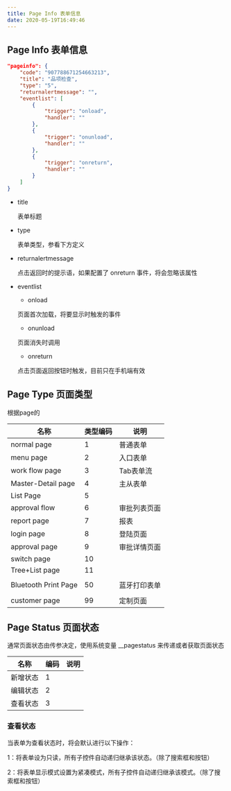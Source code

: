 ```yaml
---
title: Page Info 表单信息
date: 2020-05-19T16:49:46
---
```


## Page Info 表单信息

```json
"pageinfo": {
    "code": "907788671254663213",
    "title": "品项检查",
    "type": "5",
    "returnalertmessage": "",
    "eventlist": [
        {
            "trigger": "onload",
            "handler": ""
        },
        {
            "trigger": "onunload",
            "handler": ""
        },
        {
            "trigger": "onreturn",
            "handler": ""
        }
    ]
}
```

* title

  表单标题

* type

  表单类型，参看下方定义

* returnalertmessage

  点击返回时的提示语，如果配置了 onreturn 事件，将会忽略该属性

* eventlist

  * onload

  页面首次加载，将要显示时触发的事件

  * onunload

  页面消失时调用

  * onreturn

  点击页面返回按钮时触发，目前只在手机端有效

## Page Type 页面类型

根据page的

|名称|类型编码|说明|
|---|---|---|
|normal page|1|普通表单|
|menu page|2|入口表单|
|work flow page|3|Tab表单流|
|Master-Detail page|4|主从表单|
|List Page|5||
|approval flow|6|审批列表页面|
|report page|7|报表|
|login page|8|登陆页面|
|approval page|9|审批详情页面|
|switch page|10||
|Tree+List page|11||
||||
|Bluetooth Print Page|50|蓝牙打印表单|
||||
|customer page|99|定制页面|

## Page Status 页面状态

通常页面状态由传参决定，使用系统变量 \_\_pagestatus 来传递或者获取页面状态

|名称|编码|说明|
|---|---|---|
|新增状态|1||
|编辑状态|2||
|查看状态|3||

### 查看状态

当表单为查看状态时，将会默认进行以下操作：

1：将表单设为只读，所有子控件自动递归继承该状态。（除了搜索框和按钮）

2：将表单显示模式设置为紧凑模式，所有子控件自动递归继承该模式。（除了搜索框和按钮）